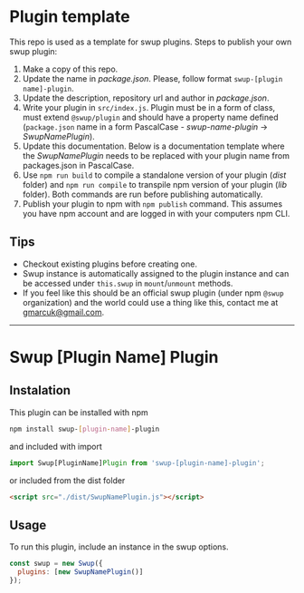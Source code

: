 [comment]: CLI-remove-start

# Plugin template

This repo is used as a template for swup plugins. Steps to publish your own swup plugin:

1. Make a copy of this repo.
2. Update the name in _package.json_. Please, follow format `swup-[plugin name]-plugin`.
3. Update the description, repository url and author in _package.json_.
4. Write your plugin in `src/index.js`. Plugin must be in a form of class, must extend `@swup/plugin` and should have a property name defined (`package.json` name in a form PascalCase - _swup-name-plugin_ -> _SwupNamePlugin_).
5. Update this documentation. Below is a documentation template where the _SwupNamePlugin_ needs to be replaced with your plugin name from packages.json in PascalCase.
6. Use `npm run build` to compile a standalone version of your plugin (_dist_ folder) and `npm run compile` to transpile npm version of your plugin (_lib_ folder). Both commands are run before publishing automatically.
7. Publish your plugin to npm with `npm publish` command. This assumes you have npm account and are logged in with your computers npm CLI.

## Tips

- Checkout existing plugins before creating one.
- Swup instance is automatically assigned to the plugin instance and can be accessed under `this.swup` in `mount`/`unmount` methods.
- If you feel like this should be an official swup plugin (under npm `@swup` organization) and the world could use a thing like this, contact me at gmarcuk@gmail.com.

---

[comment]: CLI-remove-end

# Swup [Plugin Name] Plugin

## Instalation

This plugin can be installed with npm

```bash
npm install swup-[plugin-name]-plugin
```

and included with import

```javascript
import Swup[PluginName]Plugin from 'swup-[plugin-name]-plugin';
```

or included from the dist folder

```html
<script src="./dist/SwupNamePlugin.js"></script>
```

## Usage

To run this plugin, include an instance in the swup options.

```javascript
const swup = new Swup({
  plugins: [new SwupNamePlugin()]
});
```
